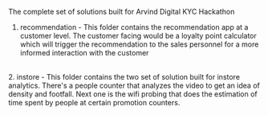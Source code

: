 The complete set of solutions built for Arvind Digital KYC Hackathon
<br/>
1. recommendation - This folder contains the recommendation app at a customer level. The customer facing would be a loyalty point calculator which will trigger the recommendation to the sales personnel for a more informed interaction with the customer
<br/>
2. instore - This folder contains the two set of solution built for instore analytics. There's a people counter that analyzes the video to get an idea of density and footfall. Next one is the wifi probing that does the estimation of time spent by people at certain promotion counters.
